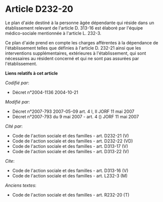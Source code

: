 # Article D232-20

Le plan d'aide destiné à la personne âgée dépendante qui réside dans un établissement relevant de l'article D. 313-16 est
élaboré par l'équipe médico-sociale mentionnée à l'article L. 232-3.

Ce plan d'aide prend en compte les charges afférentes à la dépendance de l'établissement telles que définies à l'article D.
232-21 ainsi que les interventions supplémentaires, extérieures à l'établissement, qui sont nécessaires au résident concerné
et qui ne sont pas assurées par l'établissement.

**Liens relatifs à cet article**

_Codifié par_:

  - Décret n°2004-1136 2004-10-21

_Modifié par_:

  - Décret n°2007-793 2007-05-09 art. 4 I, II JORF 11 mai 2007
  - Décret n°2007-793 du 9 mai 2007 - art. 4 () JORF 11 mai 2007

_Cité par_:

  - Code de l'action sociale et des familles - art. D232-21 (V)
  - Code de l'action sociale et des familles - art. D232-22 (VD)
  - Code de l'action sociale et des familles - art. D313-17 (V)
  - Code de l'action sociale et des familles - art. D313-22 (V)

_Cite_:

  - Code de l'action sociale et des familles - art. D313-16 (V)
  - Code de l'action sociale et des familles - art. L232-3 (M)

_Anciens textes_:

  - Code de l'action sociale et des familles - art. R232-20 (T)
